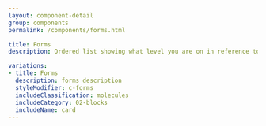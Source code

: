```yaml
---
layout: component-detail
group: components
permalink: /components/forms.html

title: Forms
description: Ordered list showing what level you are on in reference to the site

variations:
- title: Forms
  description: forms description
  styleModifier: c-forms
  includeClassification: molecules
  includeCategory: 02-blocks
  includeName: card
---
```


